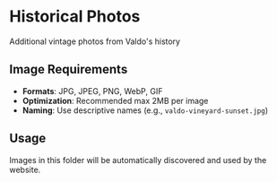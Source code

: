 # Historical Photos

Additional vintage photos from Valdo's history

## Image Requirements
- **Formats**: JPG, JPEG, PNG, WebP, GIF
- **Optimization**: Recommended max 2MB per image
- **Naming**: Use descriptive names (e.g., `valdo-vineyard-sunset.jpg`)

## Usage
Images in this folder will be automatically discovered and used by the website.
